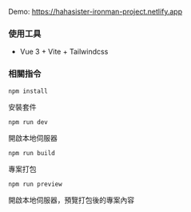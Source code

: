 Demo: https://hahasister-ironman-project.netlify.app

### 使用工具

- Vue 3 + Vite + Tailwindcss

### 相關指令

```
npm install
```

安裝套件

```
npm run dev
```

開啟本地伺服器

```
npm run build
```

專案打包

```
npm run preview
```

開啟本地伺服器，預覽打包後的專案內容
